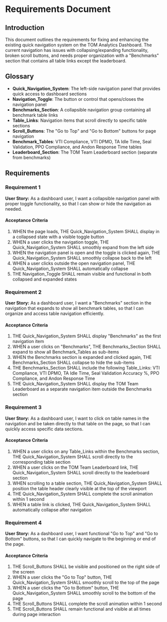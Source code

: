 # Requirements Document

## Introduction

This document outlines the requirements for fixing and enhancing the existing quick navigation system on the TOM Analytics Dashboard. The current navigation has issues with collapsing/expanding functionality, broken scroll buttons, and needs proper organization with a "Benchmarks" section that contains all table links except the leaderboard.

## Glossary

- **Quick_Navigation_System**: The left-side navigation panel that provides quick access to dashboard sections
- **Navigation_Toggle**: The button or control that opens/closes the navigation panel
- **Benchmarks_Section**: A collapsible navigation group containing all benchmark table links
- **Table_Links**: Navigation items that scroll directly to specific table sections
- **Scroll_Buttons**: The "Go to Top" and "Go to Bottom" buttons for page navigation
- **Benchmark_Tables**: VTI Compliance, VTI DPMO, TA Idle Time, Seal Validation, PPO Compliance, and Andon Response Time tables
- **Leaderboard_Section**: The TOM Team Leaderboard section (separate from benchmarks)

## Requirements

### Requirement 1

**User Story:** As a dashboard user, I want a collapsible navigation panel with proper toggle functionality, so that I can show or hide the navigation as needed.

#### Acceptance Criteria

1. WHEN the page loads, THE Quick_Navigation_System SHALL display in a collapsed state with a visible toggle button
2. WHEN a user clicks the navigation toggle, THE Quick_Navigation_System SHALL smoothly expand from the left side
3. WHEN the navigation panel is open and the toggle is clicked again, THE Quick_Navigation_System SHALL smoothly collapse back to the left
4. WHEN a user clicks outside the open navigation panel, THE Quick_Navigation_System SHALL automatically collapse
5. THE Navigation_Toggle SHALL remain visible and functional in both collapsed and expanded states

### Requirement 2

**User Story:** As a dashboard user, I want a "Benchmarks" section in the navigation that expands to show all benchmark tables, so that I can organize and access table navigation efficiently.

#### Acceptance Criteria

1. THE Quick_Navigation_System SHALL display "Benchmarks" as the first navigation item
2. WHEN a user clicks on "Benchmarks", THE Benchmarks_Section SHALL expand to show all Benchmark_Tables as sub-items
3. WHEN the Benchmarks section is expanded and clicked again, THE Benchmarks_Section SHALL collapse to hide the sub-items
4. THE Benchmarks_Section SHALL include the following Table_Links: VTI Compliance, VTI DPMO, TA Idle Time, Seal Validation Accuracy %, PPO Compliance, and Andon Response Time
5. THE Quick_Navigation_System SHALL display the TOM Team Leaderboard as a separate navigation item outside the Benchmarks section

### Requirement 3

**User Story:** As a dashboard user, I want to click on table names in the navigation and be taken directly to that table on the page, so that I can quickly access specific data sections.

#### Acceptance Criteria

1. WHEN a user clicks on any Table_Links within the Benchmarks section, THE Quick_Navigation_System SHALL scroll directly to the corresponding table section
2. WHEN a user clicks on the TOM Team Leaderboard link, THE Quick_Navigation_System SHALL scroll directly to the leaderboard section
3. WHEN scrolling to a table section, THE Quick_Navigation_System SHALL position the table header clearly visible at the top of the viewport
4. THE Quick_Navigation_System SHALL complete the scroll animation within 1 second
5. WHEN a table link is clicked, THE Quick_Navigation_System SHALL automatically collapse after navigation

### Requirement 4

**User Story:** As a dashboard user, I want functional "Go to Top" and "Go to Bottom" buttons, so that I can quickly navigate to the beginning or end of the page.

#### Acceptance Criteria

1. THE Scroll_Buttons SHALL be visible and positioned on the right side of the screen
2. WHEN a user clicks the "Go to Top" button, THE Quick_Navigation_System SHALL smoothly scroll to the top of the page
3. WHEN a user clicks the "Go to Bottom" button, THE Quick_Navigation_System SHALL smoothly scroll to the bottom of the page
4. THE Scroll_Buttons SHALL complete the scroll animation within 1 second
5. THE Scroll_Buttons SHALL remain functional and visible at all times during page interaction